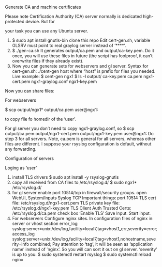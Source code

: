 
Generate CA and machine certificates

Please note Certification Authority (CA) server normally is dedicated high-protected device. But for

your task you can use any Ubuntu server. 
1. $ sudo apt install gnutls-bin
clone this repo
Edit cert-gen.sh, variable GLSRV must point to real graylog server instead of ‘****’.
2. $ ./gen-ca.sh
It generates output/ca.pem and output/ca-key.pem. Do it once, you will use these files in future (the
script has foolproof, it can’t overwrite files if they already exist).
3. Now you can generate sets for webservers and gl server. Syntax for cert-gen.sh:
./cent-gen host
where “host” is prefix for files you needed. Live example:
$ cent-gen ngx1
$ ls -l output/
ca-key.pem
ca.pem
ngx1-cert.pem
ngx1-graylog.conf
ngx1-key.pem

Now you can share files:

For webservers

$ scp output/ngx1* output/ca.pem user@ngx1:

to copy file fo homedir of the ‘user’.

For gl server you don’t need to copy ngx1-graylog.conf, so
$ scp output/ca.pem output/ngx1-cert.pem output/ngx1-key.pem user@ngx1:
Do step 3 for all servers. Note, ca.pem is general for all servers, whereas other files are different. I
suppose your rsyslog configuration is default, without any forwarding.

Configuration of servers

Loging as ‘user’
1. install TLS drivers
$ sudo apt install -y rsyslog-gnutls
2. copy all received from CA files to /etc/rsyslog.d/
$ sudo ngx1* /etc/rsyslog.d/
3. for gl server 
enable port 10514/tcp in firewall/security groups.
open WebUI, System/Inputs Syslog TCP
Important things:
port 10514
TLS cert file: /etc/rsyslog.d/ngx1-cert.pem
TLS private key file: /etc/rsyslog.d/ngx1-key.pem
TLS Client Auth Trusted Certs: /etc/rsyslog.d/ca.pem
check box ‘Enable TLS’
Save Input. Start input.
4. For webservers
Configure nginx sites. In configuration files of nginx in server or vhost section
error_log syslog:server=unix:/dev/log,facility=local7,tag=vhost1_err,severity=error;
access_log syslog:server=unix:/dev/log,facility=local7,tag=vhost1,nohostname,severity=info combined;
Pay attention to ‘tag’, it will be seen as ‘application name’ instead of ‘nginx’. So you will can sort it 
out on gl server. ‘severity’ is up to you.
$ sudo systemctl restart rsyslog
$ sudo systemctl reload nginx
